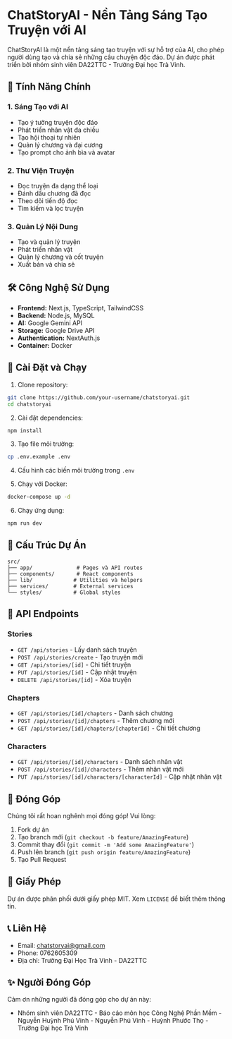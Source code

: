 # ChatStoryAI - Nền Tảng Sáng Tạo Truyện với AI

ChatStoryAI là một nền tảng sáng tạo truyện với sự hỗ trợ của AI, cho phép người dùng tạo và chia sẻ những câu chuyện độc đáo. Dự án được phát triển bởi nhóm sinh viên DA22TTC - Trường Đại học Trà Vinh.

## 🌟 Tính Năng Chính

### 1. Sáng Tạo với AI
- Tạo ý tưởng truyện độc đáo
- Phát triển nhân vật đa chiều
- Tạo hội thoại tự nhiên
- Quản lý chương và đại cương
- Tạo prompt cho ảnh bìa và avatar

### 2. Thư Viện Truyện
- Đọc truyện đa dạng thể loại
- Đánh dấu chương đã đọc
- Theo dõi tiến độ đọc
- Tìm kiếm và lọc truyện

### 3. Quản Lý Nội Dung
- Tạo và quản lý truyện
- Phát triển nhân vật
- Quản lý chương và cốt truyện
- Xuất bản và chia sẻ

## 🛠 Công Nghệ Sử Dụng

- **Frontend:** Next.js, TypeScript, TailwindCSS
- **Backend:** Node.js, MySQL
- **AI:** Google Gemini API
- **Storage:** Google Drive API
- **Authentication:** NextAuth.js
- **Container:** Docker

## 🚀 Cài Đặt và Chạy

1. Clone repository:
```bash
git clone https://github.com/your-username/chatstoryai.git
cd chatstoryai
```

2. Cài đặt dependencies:
```bash
npm install
```

3. Tạo file môi trường:
```bash
cp .env.example .env
```

4. Cấu hình các biến môi trường trong `.env`

5. Chạy với Docker:
```bash
docker-compose up -d
```

6. Chạy ứng dụng:
```bash
npm run dev
```

## 📝 Cấu Trúc Dự Án

```
src/
├── app/              # Pages và API routes
├── components/       # React components
├── lib/             # Utilities và helpers
├── services/        # External services
└── styles/          # Global styles
```

## 🔑 API Endpoints

### Stories
- `GET /api/stories` - Lấy danh sách truyện
- `POST /api/stories/create` - Tạo truyện mới
- `GET /api/stories/[id]` - Chi tiết truyện
- `PUT /api/stories/[id]` - Cập nhật truyện
- `DELETE /api/stories/[id]` - Xóa truyện

### Chapters
- `GET /api/stories/[id]/chapters` - Danh sách chương
- `POST /api/stories/[id]/chapters` - Thêm chương mới
- `GET /api/stories/[id]/chapters/[chapterId]` - Chi tiết chương

### Characters
- `GET /api/stories/[id]/characters` - Danh sách nhân vật
- `POST /api/stories/[id]/characters` - Thêm nhân vật mới
- `PUT /api/stories/[id]/characters/[characterId]` - Cập nhật nhân vật

## 👥 Đóng Góp

Chúng tôi rất hoan nghênh mọi đóng góp! Vui lòng:

1. Fork dự án
2. Tạo branch mới (`git checkout -b feature/AmazingFeature`)
3. Commit thay đổi (`git commit -m 'Add some AmazingFeature'`)
4. Push lên branch (`git push origin feature/AmazingFeature`)
5. Tạo Pull Request

## 📄 Giấy Phép

Dự án được phân phối dưới giấy phép MIT. Xem `LICENSE` để biết thêm thông tin.

## 📞 Liên Hệ

- Email: chatstoryai@gmail.com
- Phone: 0762605309
- Địa chỉ: Trường Đại Học Trà Vinh - DA22TTC

## ✨ Người Đóng Góp

Cảm ơn những người đã đóng góp cho dự án này:

- Nhóm sinh viên DA22TTC - Báo cáo môn học Công Nghệ Phần Mềm - Nguyễn Huỳnh Phú Vinh - Nguyễn Phú Vinh - Huỳnh Phước Thọ - Trường Đại học Trà Vinh
